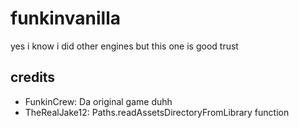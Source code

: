 # funkinvanilla
yes i know i did other engines but this one is good trust


## credits
- FunkinCrew: Da original game duhh
- TheRealJake12: Paths.readAssetsDirectoryFromLibrary function